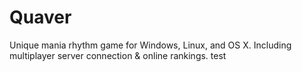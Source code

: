 # Quaver
Unique mania rhythm game for Windows, Linux, and OS X. Including multiplayer server connection & online rankings.
test
